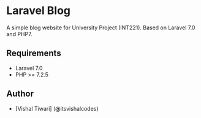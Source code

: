 # Laravel Blog

A simple blog website for University Project (INT221). Based on Laravel 7.0 and PHP7.

## Requirements

- Laravel 7.0
- PHP >= 7.2.5

## Author

- [Vishal Tiwari] (@itsvishalcodes)